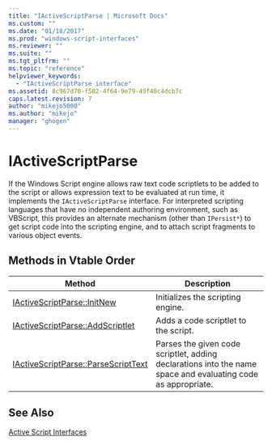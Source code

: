 ```yaml
---
title: "IActiveScriptParse | Microsoft Docs"
ms.custom: ""
ms.date: "01/18/2017"
ms.prod: "windows-script-interfaces"
ms.reviewer: ""
ms.suite: ""
ms.tgt_pltfrm: ""
ms.topic: "reference"
helpviewer_keywords: 
  - "IActiveScriptParse interface"
ms.assetid: 8c967d70-f582-4f64-9e79-49f40c4dcb7c
caps.latest.revision: 7
author: "mikejo5000"
ms.author: "mikejo"
manager: "ghogen"
---
```

# IActiveScriptParse
If the Windows Script engine allows raw text code scriptlets to be added to the script or allows expression text to be evaluated at run time, it implements the `IActiveScriptParse` interface. For interpreted scripting languages that have no independent authoring environment, such as VBScript, this provides an alternate mechanism (other than `IPersist*`) to get script code into the scripting engine, and to attach script fragments to various object events.  
  
## Methods in Vtable Order  
  
|Method|Description|  
|------------|-----------------|  
|[IActiveScriptParse::InitNew](../../winscript/reference/iactivescriptparse-initnew.md)|Initializes the scripting engine.|  
|[IActiveScriptParse::AddScriptlet](../../winscript/reference/iactivescriptparse-addscriptlet.md)|Adds a code scriptlet to the script.|  
|[IActiveScriptParse::ParseScriptText](../../winscript/reference/iactivescriptparse-parsescripttext.md)|Parses the given code scriptlet, adding declarations into the name space and evaluating code as appropriate.|  
  
## See Also  
 [Active Script Interfaces](../../winscript/reference/active-script-interfaces.md)